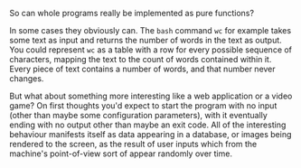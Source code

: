 So can whole programs really be implemented as pure functions?

In some cases they obviously can. The `bash` command `wc` for example takes some text as input and returns the number of words in the text as output. You could represent `wc` as a table with a row for every possible sequence of characters, mapping the text to the count of words contained within it. Every piece of text contains a number of words, and that number never changes.

But what about something more interesting like a web application or a video game? On first thoughts you'd expect to start the program with no input (other than maybe some configuration parameters), with it eventually ending with no output other than maybe an exit code. All of the interesting behaviour manifests itself as data appearing in a database, or images being rendered to the screen, as the result of user inputs which from the machine's point-of-view sort of appear randomly over time.
